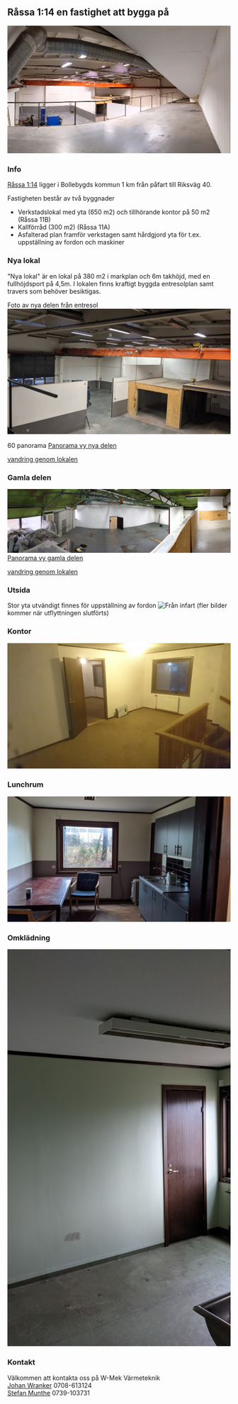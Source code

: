 ## Råssa 1:14 en fastighet att bygga på

![nya delen](images/nyadelan_f_entresol_2.jpg)

### Info
[Råssa 1:14](https://minkarta.lantmateriet.se/?e=357708.8333333333&n=6395075&z=14&background=2&boundaries=true) ligger i Bollebygds kommun 1 km från påfart till Riksväg 40.

Fastigheten består av två byggnader

- Verkstadslokal med yta (650 m2) och tillhörande kontor på 50 m2 (Råssa 11B)   
- Kallförråd (300 m2) (Råssa 11A)
- Asfalterad plan framför verkstagen samt hårdgjord yta för t.ex. uppställning av fordon och maskiner 

### Nya lokal
"Nya lokal" är en lokal på 380 m2 i markplan och 6m takhöjd, med en fullhöjdsport på 4,5m.
I lokalen finns kraftigt byggda entresolplan samt travers som behöver besiktigas.

Foto av nya delen från entresol
![Nya delen från entresol](images/nyadelan_f_entresol_1.jpg)

60 panorama 
[Panorama vy nya delen](images/nya_delen_markhojd.jpg)

[vandring genom lokalen](images/lokalen.mp4)
### Gamla delen

![Gamla delen från entresol](images/gamla_lokalen_entresol.jpg)
[Panorama vy gamla delen](images/gamla_lokalen_markhojd.jpg)

[vandring genom lokalen](images/lokalen.mp4)

### Utsida
Stor yta utvändigt finnes för uppställning av fordon
![Från infart](images/utsida_infart.jpg)
(fler bilder kommer när utflyttningen slutförts)

### Kontor
![Kontor](images/kontor.jpg)

### Lunchrum
![Lunchrum](images/lunchrum.jpg)

### Omklädning
![Omklädningsrum](images/omkladningsrum.jpg)
### Kontakt
Välkommen att kontakta oss på W-Mek Värmeteknik\
[Johan Wranker](mailto:wmek@wranker.org) 0708-613124\
[Stefan Munthe](mailto:stefan.munthe@gmail.com) 0739-103731
